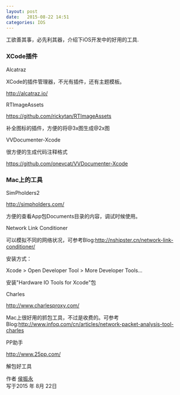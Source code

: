 ```yaml
---
layout: post
date:   2015-08-22 14:51
categories: IOS
---
```


工欲善其事，必先利其器，介绍下iOS开发中的好用的工具.

### XCode插件

Alcatraz

XCode的插件管理器，不光有插件，还有主题模板。

http://alcatraz.io/


RTImageAssets

https://github.com/rickytan/RTImageAssets

补全图标的插件，方便的将@3x图生成@2x图


VVDocumenter-Xcode

很方便的生成代码注释格式

https://github.com/onevcat/VVDocumenter-Xcode


### Mac上的工具

SimPholders2

http://simpholders.com/

方便的查看App包Documents目录的内容，调试时候使用。


Network Link Conditioner

可以模拟不同的网络状况，可参考Blog:http://nshipster.cn/network-link-conditioner/

安装方式：

Xcode > Open Developer Tool > More Developer Tools...

安装"Hardware IO Tools for Xcode"包


Charles

http://www.charlesproxy.com/

Mac上很好用的抓包工具，不过是收费的。可参考Blog:http://www.infoq.com/cn/articles/network-packet-analysis-tool-charles


PP助手

http://www.25pp.com/

解包好工具



作者 [侯振永][1]     
写于2015 年 8月 22日

[1]: https://zhenyonghou.github.io/